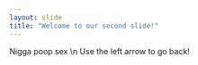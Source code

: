 ```yaml
---
layout: slide
title: "Welcome to our second slide!"
---
```

Nigga poop sex 
\n Use the left arrow to go back!

